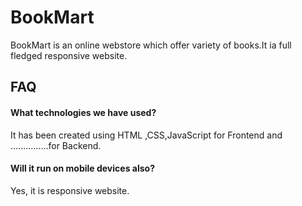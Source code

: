 
# BookMart

BookMart is an online webstore which offer variety of books.It ia full fledged responsive website.

## FAQ

#### What technologies we have used?

It has been created using HTML ,CSS,JavaScript for Frontend and ...............for Backend.

#### Will it run on mobile devices also?

Yes, it is responsive website.

  


    

  


  
